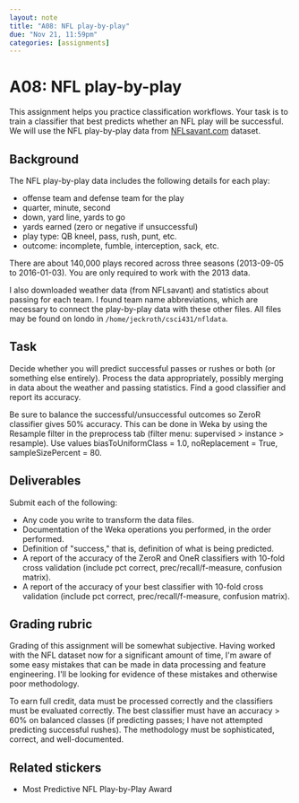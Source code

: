 ```yaml
---
layout: note
title: "A08: NFL play-by-play"
due: "Nov 21, 11:59pm"
categories: [assignments]
---
```


# A08: NFL play-by-play

This assignment helps you practice classification workflows. Your task is to train a classifier that best predicts whether an NFL play will be successful. We will use the NFL play-by-play data from [NFLsavant.com](http://nflsavant.com/about.php) dataset.

## Background

The NFL play-by-play data includes the following details for each play:

- offense team and defense team for the play
- quarter, minute, second
- down, yard line, yards to go
- yards earned (zero or negative if unsuccessful)
- play type: QB kneel, pass, rush, punt, etc.
- outcome: incomplete, fumble, interception, sack, etc.

There are about 140,000 plays recored across three seasons (2013-09-05 to 2016-01-03). You are only required to work with the 2013 data.

I also downloaded weather data (from NFLsavant) and statistics about passing for each team. I found team name abbreviations, which are necessary to connect the play-by-play data with these other files. All files may be found on londo in `/home/jeckroth/csci431/nfldata`.

## Task

Decide whether you will predict successful passes or rushes or both (or something else entirely). Process the data appropriately, possibly merging in data about the weather and passing statistics. Find a good classifier and report its accuracy.

Be sure to balance the successful/unsuccessful outcomes so ZeroR classifier gives 50% accuracy. This can be done in Weka by using the Resample filter in the preprocess tab (filter menu: supervised > instance > resample). Use values biasToUniformClass = 1.0, noReplacement = True, sampleSizePercent = 80.

## Deliverables

Submit each of the following:

- Any code you write to transform the data files.
- Documentation of the Weka operations you performed, in the order performed.
- Definition of "success," that is, definition of what is being predicted.
- A report of the accuracy of the ZeroR and OneR classifiers with 10-fold cross validation (include pct correct, prec/recall/f-measure, confusion matrix).
- A report of the accuracy of your best classifier with 10-fold cross validation (include pct correct, prec/recall/f-measure, confusion matrix).

## Grading rubric

Grading of this assignment will be somewhat subjective. Having worked with the NFL dataset now for a significant amount of time, I'm aware of some easy mistakes that can be made in data processing and feature engineering. I'll be looking for evidence of these mistakes and otherwise poor methodology.

To earn full credit, data must be processed correctly and the classifiers must be evaluated correctly. The best classifier must have an accuracy > 60% on balanced classes (if predicting passes; I have not attempted predicting successful rushes). The methodology must be sophisticated, correct, and well-documented.

## Related stickers

- Most Predictive NFL Play-by-Play Award



